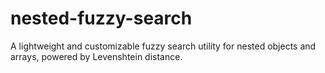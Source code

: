 # nested-fuzzy-search
A lightweight and customizable fuzzy search utility for nested objects and arrays, powered by Levenshtein distance.
